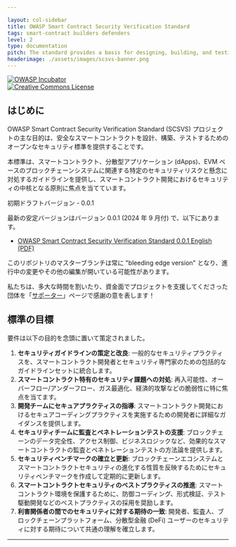 ```yaml
---

layout: col-sidebar  
title: OWASP Smart Contract Security Verification Standard 
tags: smart-contract builders defenders  
level: 2  
type: documentation  
pitch: The standard provides a basis for designing, building, and testing robust Smart Contracts  
headerimage: ./assets/images/scsvs-banner.png
---
```


[![OWASP Incubator](https://img.shields.io/badge/owasp-incubator-blue.svg)](https://owasp.org/www-project-smart-contract-security-verification-standard)  
[![Creative Commons License](https://img.shields.io/badge/License-CC%20BY--SA%204.0-orange.svg)](https://creativecommons.org/licenses/by-sa/4.0/ "CC BY-SA 4.0")

## はじめに

OWASP Smart Contract Security Verification Standard (SCSVS) プロジェクトの主な目的は、安全なスマートコントラクトを設計、構築、テストするためのオープンなセキュリティ標準を提供することです。

本標準は、スマートコントラクト、分散型アプリケーション (dApps)、EVM ベースのブロックチェーンシステムに関連する特定のセキュリティリスクと懸念に対処するガイドラインを提供し、スマートコントラクト開発におけるセキュリティの中核となる原則に焦点を当てています。

初期ドラフトバージョン - 0.0.1

最新の安定バージョンはバージョン 0.0.1 (2024 年 9 月付) で、以下にあります。

* [OWASP Smart Contract Security Verification Standard 0.0.1 English (PDF)](https://github.com/OWASP/www-project-smart-contract-security-verification-standard/releases/download/v0.0.1/OWASP_Smart_Contract_Security_Verification_Standard-0.0.1_en.pdf)

このリポジトリのマスターブランチは常に "bleeding edge version" となり、進行中の変更やその他の編集が開いている可能性があります。

私たちは、多大な時間を割いたり、資金面でプロジェクトを支援してくださった団体を「[サポーター](https://github.com/OWASP/www-project-smart-contract-security-verification-standard/blob/main/SUPPORTERS.md)」ページで感謝の意を表します！

## 標準の目標

要件は以下の目的を念頭に置いて策定されました。

1. **セキュリティガイドラインの策定と改良**: 一般的なセキュリティプラクティスを、スマートコントラクト開発者とセキュリティ専門家のための包括的なガイドラインセットに統合します。
2. **スマートコントラクト特有のセキュリティ課題への対処**: 再入可能性、オーバーフロー/アンダーフロー、ガス最適化、経済的攻撃などの脆弱性に特に焦点を当てます。
3. **開発チームにセキュアプラクティスの指導**: スマートコントラクト開発におけるセキュアコーディングプラクティスを実施するための開発者に詳細なガイダンスを提供します。
4. **セキュリティチームに監査とペネトレーションテストの支援**: ブロックチェーンのデータ完全性、アクセス制御、ビジネスロジックなど、効果的なスマートコントラクトの監査とペネトレーションテストの方法論を提供します。
5. **セキュリティベンチマークの確立と更新**: ブロックチェーンエコシステムとスマートコントラクトセキュリティの進化する性質を反映するためにセキュリティベンチマークを作成して定期的に更新します。
6. **スマートコントラクトセキュリティのベストプラクティスの推進**: スマートコントラクト環境を保護するために、防御コーディング、形式検証、テスト駆動開発などのベストプラクティスの採用を奨励します。
7. **利害関係者の間でのセキュリティに対する期待の一致**: 開発者、監査人、ブロックチェーンプラットフォーム、分散型金融 (DeFi) ユーザーのセキュリティに対する期待について共通の理解を確立します。

---
